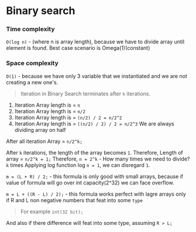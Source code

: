 # Binary search

### Time complexity 
`O(log n)` - (where n is array length),
because we have to divide array until element is found.
Best case scenario is Omega(1)(constant)

### Space complexity
`O(1)` - because we have only 3 variable 
that we instantiated and we are not creating a new one's.

> Iteration in Binary Search terminates after `k` iterations. 
1. Iteration 
Array length is = `n`
2. Iteration
Array length is = `n/2`
3. Iteration 
Array length is = `(n/2) / 2 = n/2^2`
4. Iteration
Array length is = `((n/2) / 2) / 2 = n/2^3`
We are always dividing array on half

After all iteration Array = `n/2^k;`

After `k` iterations, the length of the array becomes `1`.
Therefore, Length of array = `n/2^k = 1;`
Therefore, `n = 2^k` - How many times we need to divide? `k` times
Applying log function log `n = 1`, we can disregard `1`. 

`m = (L + R) / 2;` - this formula is only good with small arrays,
because if value of formula will go over int capacity(2^32) we 
can face overflow.

`m = L + ((R - L) / 2);` - this formula works perfect with lagre arrays only if R and L non negative numbers that feat into some `type`
> For example `int(32 bit);`

And also if there difference will feat into some type, assuming `R > L;`